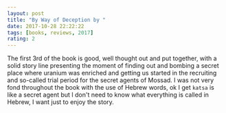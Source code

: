 ```yaml
---
layout: post
title: "By Way of Deception by "
date: 2017-10-28 22:22:22
tags: [books, reviews, 2017]
rating: 2
---
```


The first 3rd of the book is good, well thought out and put together, with a solid story line presenting the moment of finding out and bombing a secret place where uranium was enriched and getting us started in the recruiting and so-called trial period for the secret agents of Mossad.
I was not very fond throughout the book with the use of Hebrew words, ok I get `katsa` is like a secret agent but I don't need to know what everything is called in Hebrew, I want just to enjoy the story.
